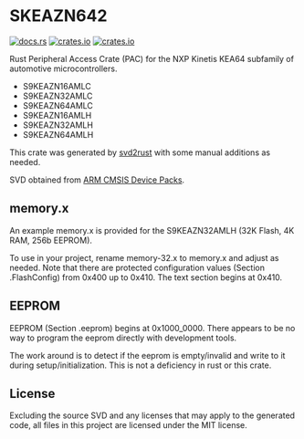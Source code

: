 # SKEAZN642

[![docs.rs](https://docs.rs/SKEAZN642/badge.svg)](https://docs.rs/SKEAZN642)
[![crates.io](https://img.shields.io/crates/v/SKEAZN642.svg)](https://crates.io/crates/SKEAZN642)
[![crates.io](https://img.shields.io/crates/d/SKEAZN642.svg)](https://crates.io/crates/SKEAZN642)

Rust Peripheral Access Crate (PAC) for the NXP Kinetis KEA64 subfamily of automotive microcontrollers.
  * S9KEAZN16AMLC
  * S9KEAZN32AMLC
  * S9KEAZN64AMLC
  * S9KEAZN16AMLH
  * S9KEAZN32AMLH
  * S9KEAZN64AMLH

This crate was generated by [svd2rust](https://github.com/rust-embedded/svd2rust) with some manual additions as needed.

SVD obtained from [ARM CMSIS Device Packs](https://developer.arm.com/embedded/cmsis/cmsis-packs/devices/NXP/SKEAZ64xxx4).

## memory.x

An example memory.x is provided for the S9KEAZN32AMLH (32K Flash, 4K RAM, 256b EEPROM).

To use in your project, rename memory-32.x to memory.x and adjust as needed.
Note that there are protected configuration values (Section .FlashConfig)
from 0x400 up to 0x410.
The text section begins at 0x410.

## EEPROM

EEPROM (Section .eeprom) begins at 0x1000_0000.
There appears to be no way to program the eeprom directly with development tools.

The work around is to detect if the eeprom is empty/invalid and write to it during
setup/initialization. This is not a deficiency in rust or this crate.

## License

Excluding the source SVD and any licenses that may apply to the generated code,
all files in this project are licensed under the MIT license.

